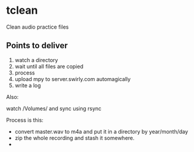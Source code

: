 # tclean
Clean audio practice files


## Points to deliver

1. watch a directory
2. wait until all files are copied
3. process
4. upload mpy to server.swirly.com automagically
5. write a log

Also:

watch /Volumes/ and sync using rsync


Process is this:

* convert master.wav to m4a and put it in a directory by year/month/day
* zip the whole recording and stash it somewhere.
*
